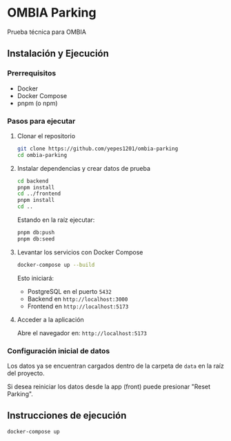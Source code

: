 # OMBIA Parking

Prueba técnica para OMBIA

## Instalación y Ejecución

### Prerrequisitos

- Docker
- Docker Compose
- pnpm (o npm)

### Pasos para ejecutar

1. Clonar el repositorio

   ```bash
   git clone https://github.com/yepes1201/ombia-parking
   cd ombia-parking
   ```

2. Instalar dependencias y crear datos de prueba

   ```bash
   cd backend
   pnpm install
   cd ../frontend
   pnpm install
   cd ..
   ```

   Estando en la raíz ejecutar:

   ```bash
   pnpm db:push
   pnpm db:seed
   ```

3. Levantar los servicios con Docker Compose

   ```bash
   docker-compose up --build
   ```

   Esto iniciará:

   - PostgreSQL en el puerto `5432`
   - Backend en `http://localhost:3000`
   - Frontend en `http://localhost:5173`

4. Acceder a la aplicación

   Abre el navegador en: `http://localhost:5173`

### Configuración inicial de datos

Los datos ya se encuentran cargados dentro de la carpeta de `data` en la raíz del proyecto.

Si desea reiniciar los datos desde la app (front) puede presionar "Reset Parking".

## Instrucciones de ejecución

```bash
docker-compose up
```
